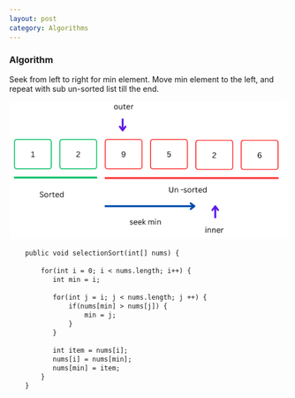 ```yaml
---
layout: post
category: Algorithms
---
```


### Algorithm

Seek from left to right for min element. Move min element to the left, and repeat with sub un-sorted list till the end.

![Selection Sort Example](https://raw.githubusercontent.com/VallarasuS/Vallarasu.in/master/docs/_screenshots/selection-sort.png)

```
    public void selectionSort(int[] nums) {

        for(int i = 0; i < nums.length; i++) {
           int min = i;

           for(int j = i; j < nums.length; j ++) {
               if(nums[min] > nums[j]) {
                   min = j;
               }
           }

           int item = nums[i];
           nums[i] = nums[min];
           nums[min] = item;
        }
    }

```